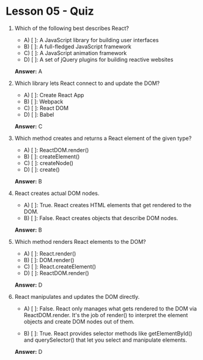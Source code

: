 # Lesson 05 - Quiz

1. Which of the following best describes React?

    - A) [ ]: A JavaScript library for building user interfaces
    - B) [ ]: A full-fledged JavaScript framework
    - C) [ ]: A JavaScript animation framework
    - D) [ ]: A set of jQuery plugins for building reactive websites

    **Answer:** A

2. Which library lets React connect to and update the DOM?

    - A) [ ]: Create React App
    - B) [ ]: Webpack
    - C) [ ]: React DOM
    - D) [ ]: Babel

    **Answer:** C

3. Which method creates and returns a React element of the given type?

    - A) [ ]: ReactDOM.render()
    - B) [ ]: createElement()
    - C) [ ]: createNode()
    - D) [ ]: create()


    **Answer:** B

4. React creates actual DOM nodes.

    - A) [ ]: True. React creates HTML elements that get rendered to the DOM.
    - B) [ ]: False. React creates objects that describe DOM nodes.

    **Answer:** B

5. Which method renders React elements to the DOM?

    - A) [ ]: React.render()
    - B) [ ]: DOM.render()
    - C) [ ]: React.createElement()
    - D) [ ]: ReactDOM.render()

    **Answer:** D


6. React manipulates and updates the DOM directly.

    - A) [ ]: False. React only manages what gets rendered to the DOM via ReactDOM.render. It's the job of render() to interpret the element objects and create DOM nodes out of them.

    - B) [ ]: True. React provides selector methods like getElementById() and querySelector() that let you select and manipulate elements.


    **Answer:** D


